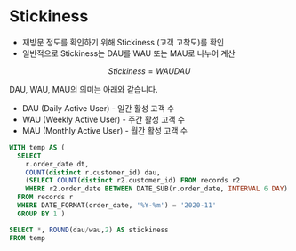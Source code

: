 # Stickiness

* 재방문 정도를 확인하기 위해 Stickiness (고객 고착도)를 확인
* 일반적으로 Stickiness는 DAU를 WAU 또는 MAU로 나누어 계산

$$
Stickiness=WAUDAU​
$$

DAU, WAU, MAU의 의미는 아래와 같습니다.

* DAU (Daily Active User) - 일간 활성 고객 수
* WAU (Weekly Active User) - 주간 활성 고객 수
* MAU (Monthly Active User) - 월간 활성 고객 수



```sql
WITH temp AS (
  SELECT 
    r.order_date dt, 
    COUNT(distinct r.customer_id) dau,
    (SELECT COUNT(distinct r2.customer_id) FROM records r2
    WHERE r2.order_date BETWEEN DATE_SUB(r.order_date, INTERVAL 6 DAY) AND r.order_date ) wau
  FROM records r
  WHERE DATE_FORMAT(order_date, '%Y-%m') = '2020-11'
  GROUP BY 1 )

SELECT *, ROUND(dau/wau,2) AS stickiness
FROM temp
```
